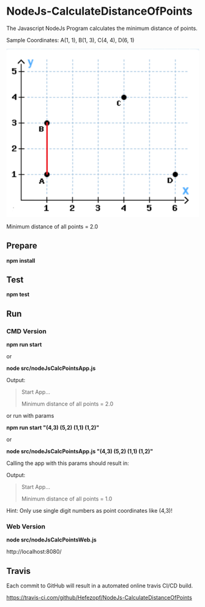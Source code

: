 # NodeJs-CalculateDistanceOfPoints
The Javascript NodeJs Program calculates the minimum distance of points.

Sample Coordinates: A(1, 1), B(1, 3), C(4, 4), D(6, 1) 

![Coordinates](src/resources/Coordinates.png "Coordinates")

Minimum distance of all points = 2.0


## Prepare

**npm install**


## Test

**npm test**


## Run
### CMD Version

**npm run start**

or 

**node src/nodeJsCalcPointsApp.js**

Output:

>Start App...
>
>Minimum distance of all points = 2.0

or run with params

**npm run start "(4,3) (5,2) (1,1) (1,2)"**

or

**node src/nodeJsCalcPointsApp.js "(4,3) (5,2) (1,1) (1,2)"**

Calling the app with this params should result in:
 
Output:

>Start App...
>
>Minimum distance of all points = 1.0

Hint: Only use single digit numbers as point coordinates like (4,3)!


### Web Version

**node src/nodeJsCalcPointsWeb.js**

http://localhost:8080/


## Travis

Each commit to GitHub will result in a automated online travis CI/CD build.

https://travis-ci.com/github/Hefezopf/NodeJs-CalculateDistanceOfPoints
